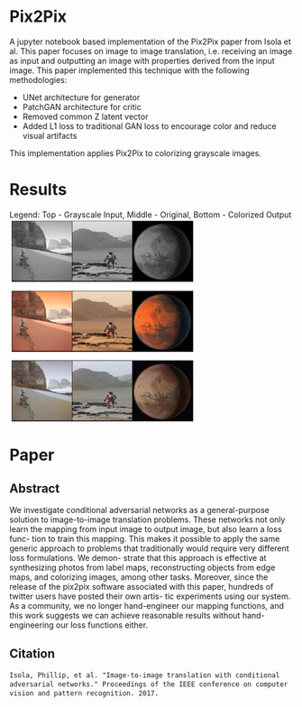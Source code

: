 # Pix2Pix
A jupyter notebook based implementation of the Pix2Pix paper from Isola et al. This paper focuses on image to image translation, i.e. receiving an image as input and outputting an image with properties derived from the input image. This paper implemented this technique with the following methodologies:
- UNet architecture for generator
- PatchGAN architecture for critic
- Removed common Z latent vector
- Added L1 loss to traditional GAN loss to encourage color and reduce visual artifacts

This implementation applies Pix2Pix to colorizing grayscale images.

# Results
Legend: Top - Grayscale Input, Middle - Original, Bottom - Colorized Output
<img width="65%" src="../../Photos/GANs/Pix2Pix.jpeg" />


# Paper
## Abstract
We investigate conditional adversarial networks as a
general-purpose solution to image-to-image translation
problems. These networks not only learn the mapping from
input image to output image, but also learn a loss func-
tion to train this mapping. This makes it possible to apply
the same generic approach to problems that traditionally
would require very different loss formulations. We demon-
strate that this approach is effective at synthesizing photos
from label maps, reconstructing objects from edge maps,
and colorizing images, among other tasks. Moreover, since
the release of the pix2pix software associated with this
paper, hundreds of twitter users have posted their own artis-
tic experiments using our system. As a community, we no
longer hand-engineer our mapping functions, and this work
suggests we can achieve reasonable results without hand-
engineering our loss functions either.

## Citation
```
Isola, Phillip, et al. "Image-to-image translation with conditional adversarial networks." Proceedings of the IEEE conference on computer vision and pattern recognition. 2017.
```